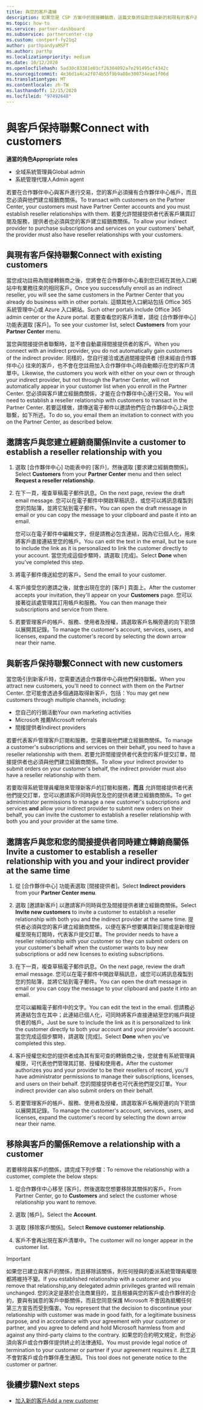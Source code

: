 ```yaml
---
title: 與您的客戶連線
description: 如果您是 CSP 方案中的間接轉銷商，這篇文章將協助您與新的和現有的客戶連接。
ms.topic: how-to
ms.service: partner-dashboard
ms.subservice: partnercenter-csp
ms.custom: contperf-fy21q2
author: parthpandyaMSFT
ms.author: parthp
ms.localizationpriority: medium
ms.date: 10/12/2020
ms.openlocfilehash: 5ad30c83381e03cf26304092a7e291495cf4342c
ms.sourcegitcommit: 4e36d1a4ca2f074b55f9b9a08e300734eae1f06d
ms.translationtype: MT
ms.contentlocale: zh-TW
ms.lasthandoff: 12/15/2020
ms.locfileid: "97492648"
---
```

# <a name="connect-with-customers"></a><span data-ttu-id="9434a-103">與客戶保持聯繫</span><span class="sxs-lookup"><span data-stu-id="9434a-103">Connect with customers</span></span>


 <span data-ttu-id="9434a-104">**適當的角色**</span><span class="sxs-lookup"><span data-stu-id="9434a-104">**Appropriate roles**</span></span>

- <span data-ttu-id="9434a-105">全域系統管理員</span><span class="sxs-lookup"><span data-stu-id="9434a-105">Global admin</span></span>
- <span data-ttu-id="9434a-106">系統管理代理人</span><span class="sxs-lookup"><span data-stu-id="9434a-106">Admin agent</span></span>


<span data-ttu-id="9434a-107">若要在合作夥伴中心與客戶進行交易，您的客戶必須擁有合作夥伴中心帳戶，而且您必須與他們建立經銷商關係。</span><span class="sxs-lookup"><span data-stu-id="9434a-107">To transact with customers on the Partner Center, your customers must have Partner Center accounts and you must establish reseller relationships with them.</span></span> <span data-ttu-id="9434a-108">若要允許間接提供者代表客戶購買訂閱及服務，提供者也必須與您的客戶建立經銷商關係。</span><span class="sxs-lookup"><span data-stu-id="9434a-108">To allow your indirect provider to purchase subscriptions and services on your customers' behalf, the provider must also have reseller relationships with your customers.</span></span>

## <a name="connect-with-existing-customers"></a><span data-ttu-id="9434a-109">與現有客戶保持聯繫</span><span class="sxs-lookup"><span data-stu-id="9434a-109">Connect with existing customers</span></span>

<span data-ttu-id="9434a-110">當您成功註冊為間接轉銷商之後，您將會在合作夥伴中心看到您已經在其他入口網站中有業務往來的相同客戶。</span><span class="sxs-lookup"><span data-stu-id="9434a-110">Once you successfully enroll as an indirect reseller, you will see the same customers in the Partner Center that you already do business with in other portals.</span></span> <span data-ttu-id="9434a-111">這類其他入口網站包括 Office 365 系統管理中心或 Azure 入口網站。</span><span class="sxs-lookup"><span data-stu-id="9434a-111">Such other portals include Office 365 admin center or the Azure portal.</span></span> <span data-ttu-id="9434a-112">若要查看您的客戶清單，請從 [合作夥伴中心] 功能表選取 [客戶]。</span><span class="sxs-lookup"><span data-stu-id="9434a-112">To see your customer list, select **Customers** from your **Partner Center** menu.</span></span>

<span data-ttu-id="9434a-113">當您與間接提供者聯繫時，並不會自動贏得間接提供者的客戶。</span><span class="sxs-lookup"><span data-stu-id="9434a-113">When you connect with an indirect provider, you do not automatically gain customers of the indirect provider.</span></span> <span data-ttu-id="9434a-114">同樣的，您自行接洽或透過間接提供者 (但未經由合作夥伴中心) 往來的客戶，也不會在您註冊加入合作夥伴中心時自動顯示在您的客戶清單中。</span><span class="sxs-lookup"><span data-stu-id="9434a-114">Likewise, the customers you work with either on your own or through your indirect provider, but not through the Partner Center, will not automatically appear in your customer list when you enroll in the Partner Center.</span></span> <span data-ttu-id="9434a-115">您必須與客戶建立經銷商關係，才能在合作夥伴中心進行交易。</span><span class="sxs-lookup"><span data-stu-id="9434a-115">You will need to establish a reseller relationship with customers to transact in the Partner Center.</span></span>  <span data-ttu-id="9434a-116">若要這樣做，請傳送電子郵件以邀請他們在合作夥伴中心上與您聯繫，如下所述。</span><span class="sxs-lookup"><span data-stu-id="9434a-116">To do so, you email them an invitation to connect with you on the Partner Center, as described below.</span></span>

## <a name="invite-a-customer-to-establish-a-reseller-relationship-with-you"></a><span data-ttu-id="9434a-117">邀請客戶與您建立經銷商關係</span><span class="sxs-lookup"><span data-stu-id="9434a-117">Invite a customer to establish a reseller relationship with you</span></span>

1. <span data-ttu-id="9434a-118">選取 [合作夥伴中心] 功能表中的 [客戶]，然後選取 [要求建立經銷商關係]。</span><span class="sxs-lookup"><span data-stu-id="9434a-118">Select **Customers** from your **Partner Center** menu and then select **Request a reseller relationship**.</span></span>

2. <span data-ttu-id="9434a-119">在下一頁，複查草稿電子郵件訊息。</span><span class="sxs-lookup"><span data-stu-id="9434a-119">On the next page, review the draft email message.</span></span> <span data-ttu-id="9434a-120">您可以在電子郵件中開啟草稿訊息，或您可以將訊息複製到您的剪貼簿，並將它貼到電子郵件。</span><span class="sxs-lookup"><span data-stu-id="9434a-120">You can open the draft message in email or you can copy the message to your clipboard and paste it into an email.</span></span>

   <span data-ttu-id="9434a-121">您可以在電子郵件中編輯文字，但是請務必包含連結，因為它已個人化，用來將客戶直接連結至您的帳戶。</span><span class="sxs-lookup"><span data-stu-id="9434a-121">You can edit the text in the email, but be sure to include the link as it is personalized to link the customer directly to your account.</span></span> <span data-ttu-id="9434a-122">當您完成這個步驟時，請選取 [完成]。</span><span class="sxs-lookup"><span data-stu-id="9434a-122">Select **Done** when you've completed this step.</span></span>

3. <span data-ttu-id="9434a-123">將電子郵件傳送給您的客戶。</span><span class="sxs-lookup"><span data-stu-id="9434a-123">Send the email to your customer.</span></span>

4. <span data-ttu-id="9434a-124">客戶接受您的邀請之後，就會出現在您的 [客戶] 頁面上。</span><span class="sxs-lookup"><span data-stu-id="9434a-124">After the customer accepts your invitation, they'll appear on your **Customers** page.</span></span> <span data-ttu-id="9434a-125">您可以接著從該處管理其訂用帳戶和服務。</span><span class="sxs-lookup"><span data-stu-id="9434a-125">You can then manage their subscriptions and service from there.</span></span>

5. <span data-ttu-id="9434a-126">若要管理客戶的帳戶、服務、使用者及授權，請選取客戶名稱旁邊的向下箭頭以展開其記錄。</span><span class="sxs-lookup"><span data-stu-id="9434a-126">To manage the customer's account, services, users, and licenses, expand the customer's record by selecting the down arrow near their name.</span></span>

## <a name="connect-with-new-customers"></a><span data-ttu-id="9434a-127">與新客戶保持聯繫</span><span class="sxs-lookup"><span data-stu-id="9434a-127">Connect with new customers</span></span>

<span data-ttu-id="9434a-128">當您吸引到新客戶時，您需要透過合作夥伴中心與他們保持聯繫。</span><span class="sxs-lookup"><span data-stu-id="9434a-128">When you attract new customers, you'll need to connect with them on the Partner Center.</span></span> <span data-ttu-id="9434a-129">您可能會透過多個通路取得新客戶，包括：</span><span class="sxs-lookup"><span data-stu-id="9434a-129">You may get new customers through multiple channels, including:</span></span>

- <span data-ttu-id="9434a-130">您自己的行銷活動</span><span class="sxs-lookup"><span data-stu-id="9434a-130">Your own marketing activities</span></span>
- <span data-ttu-id="9434a-131">Microsoft 推薦</span><span class="sxs-lookup"><span data-stu-id="9434a-131">Microsoft referrals</span></span>
- <span data-ttu-id="9434a-132">間接提供者</span><span class="sxs-lookup"><span data-stu-id="9434a-132">Indirect providers</span></span>

<span data-ttu-id="9434a-133">若要代表客戶管理客戶訂閱和服務，您需要與他們建立經銷商關係。</span><span class="sxs-lookup"><span data-stu-id="9434a-133">To manage a customer's subscriptions and services on their behalf, you need to have a reseller relationship with them.</span></span> <span data-ttu-id="9434a-134">若要允許間接提供者代表您的客戶提交訂單，間接提供者也必須與他們建立經銷商關係。</span><span class="sxs-lookup"><span data-stu-id="9434a-134">To allow your indirect provider to submit orders on your customer's behalf, the indirect provider must also have a reseller relationship with them.</span></span>

<span data-ttu-id="9434a-135">若要取得系統管理員權限來管理新客戶的訂閱和服務，**而且** 允許間接提供者代表他們提交訂單，您可以邀請客戶同時與您及您的提供者建立經銷商關係。</span><span class="sxs-lookup"><span data-stu-id="9434a-135">To get administrator permissions to manage a new customer's subscriptions and services **and** allow your indirect provider to submit new orders on their behalf, you can invite the customer to establish a reseller relationship with both you and your provider at the same time.</span></span>

## <a name="invite-a-customer-to-establish-a-reseller-relationship-with-you-and-your-indirect-provider-at-the-same-time"></a><span data-ttu-id="9434a-136">邀請客戶與您和您的間接提供者同時建立轉銷商關係</span><span class="sxs-lookup"><span data-stu-id="9434a-136">Invite a customer to establish a reseller relationship with you and your indirect provider at the same time</span></span>

1. <span data-ttu-id="9434a-137">從 [合作夥伴中心] 功能表選取 [間接提供者]。</span><span class="sxs-lookup"><span data-stu-id="9434a-137">Select **Indirect providers** from your **Partner Center menu**.</span></span>

2. <span data-ttu-id="9434a-138">選取 [邀請新客戶] 以邀請客戶同時與您及間接提供者建立經銷商關係。</span><span class="sxs-lookup"><span data-stu-id="9434a-138">Select **Invite new customers** to invite a customer to establish a reseller relationship with both you and the indirect provider at the same time.</span></span> <span data-ttu-id="9434a-139">提供者必須與您的客戶建立經銷商關係，以便在客戶想要購買新訂閱或是新增授權至現有訂閱時，代表客戶提交訂單。</span><span class="sxs-lookup"><span data-stu-id="9434a-139">The provider needs to have a reseller relationship with your customer so they can submit orders on your customer's behalf when the customer wants to buy new subscriptions or add new licenses to existing subscriptions.</span></span>

3. <span data-ttu-id="9434a-140">在下一頁，複查草稿電子郵件訊息。</span><span class="sxs-lookup"><span data-stu-id="9434a-140">On the next page, review the draft email message.</span></span> <span data-ttu-id="9434a-141">您可以在電子郵件中開啟草稿訊息，或您可以將訊息複製到您的剪貼簿，並將它貼到電子郵件。</span><span class="sxs-lookup"><span data-stu-id="9434a-141">You can open the draft message in email or you can copy the message to your clipboard and paste it into an email.</span></span>

   <span data-ttu-id="9434a-142">您可以編輯電子郵件中的文字。</span><span class="sxs-lookup"><span data-stu-id="9434a-142">You can edit the text in the email.</span></span> <span data-ttu-id="9434a-143">但請務必將連結包含在其中；此連結已個人化，可同時將客戶直接連結至您的帳戶與提供者的帳戶。</span><span class="sxs-lookup"><span data-stu-id="9434a-143">Just be sure to include the link as it is personalized to link the customer directly to both your account and your provider's account.</span></span> <span data-ttu-id="9434a-144">當您完成這個步驟時，請選取 [完成]。</span><span class="sxs-lookup"><span data-stu-id="9434a-144">Select **Done** when you've completed this step.</span></span>

4. <span data-ttu-id="9434a-145">客戶授權您和您的提供者成為其有案可查的轉銷商之後，您就會有系統管理員權限，可代表他們管理其訂閱、授權和使用者。</span><span class="sxs-lookup"><span data-stu-id="9434a-145">After the customer authorizes you and your provider to be their resellers of record, you'll have administrator permissions to manage their subscriptions, licenses, and users on their behalf.</span></span> <span data-ttu-id="9434a-146">您的間接提供者也可代表他們提交訂單。</span><span class="sxs-lookup"><span data-stu-id="9434a-146">Your indirect provider can also submit orders on their behalf.</span></span>

5. <span data-ttu-id="9434a-147">若要管理客戶的帳戶、服務、使用者及授權，請選取客戶名稱旁邊的向下箭頭以展開其記錄。</span><span class="sxs-lookup"><span data-stu-id="9434a-147">To manage the customer's account, services, users, and licenses, expand the customer's record by selecting the down arrow near their name.</span></span>

## <a name="remove-a-relationship-with-a-customer"></a><span data-ttu-id="9434a-148">移除與客戶的關係</span><span class="sxs-lookup"><span data-stu-id="9434a-148">Remove a relationship with a customer</span></span>

<span data-ttu-id="9434a-149">若要移除與客戶的關係，請完成下列步驟：</span><span class="sxs-lookup"><span data-stu-id="9434a-149">To remove the relationship with a customer, complete the below steps:</span></span>

1.  <span data-ttu-id="9434a-150">從合作夥伴中心移至 [客戶]，然後選取您想要移除其關係的客戶。</span><span class="sxs-lookup"><span data-stu-id="9434a-150">From Partner Center, go to **Customers** and select the customer whose relationship you want to remove.</span></span>

2.  <span data-ttu-id="9434a-151">選取 [帳戶]。</span><span class="sxs-lookup"><span data-stu-id="9434a-151">Select the **Account**.</span></span>

3.  <span data-ttu-id="9434a-152">選取 [移除客戶關係]。</span><span class="sxs-lookup"><span data-stu-id="9434a-152">Select **Remove customer relationship**.</span></span>

4.  <span data-ttu-id="9434a-153">客戶不會再出現在客戶清單中。</span><span class="sxs-lookup"><span data-stu-id="9434a-153">The customer will no longer appear in the customer list.</span></span>

>[!IMPORTANT]
><span data-ttu-id="9434a-154">如果您已建立與客戶的關係，而且移除該關係，則任何授與的委派系統管理員權限都將維持不變。</span><span class="sxs-lookup"><span data-stu-id="9434a-154">If you established relationship with a customer and you remove that relationship,any delegated admin privileges granted will remain unchanged.</span></span>
><span data-ttu-id="9434a-155">您的決定是基於合法商業目的，並且根據與您的客戶或合作夥伴的合約，要與有誠意的客戶中斷關係，而且您同意保護 Microsoft 不會因為抵觸任何第三方宣告而受到傷害。</span><span class="sxs-lookup"><span data-stu-id="9434a-155">You represent that the decision to discontinue your relationship with customer was made in good faith, for a legitimate business purpose, and in accordance with your agreement with your customer or partner, and you agree to defend and hold Microsoft harmless from and against any third-party claims to the contrary.</span></span>
><span data-ttu-id="9434a-156">如果您的合約明文規定，則您必須向客戶或合作夥伴提供終止的法律通知。</span><span class="sxs-lookup"><span data-stu-id="9434a-156">You must provide legal notice of termination to your customer or partner if your agreement requires it.</span></span> <span data-ttu-id="9434a-157">此工具不會對客戶或合作夥伴產生通知。</span><span class="sxs-lookup"><span data-stu-id="9434a-157">This tool does not generate notice to the customer or partner.</span></span>

## <a name="next-steps"></a><span data-ttu-id="9434a-158">後續步驟</span><span class="sxs-lookup"><span data-stu-id="9434a-158">Next steps</span></span>

- [<span data-ttu-id="9434a-159">加入新的客戶</span><span class="sxs-lookup"><span data-stu-id="9434a-159">Add a new customer</span></span>](add-a-new-customer.md)
